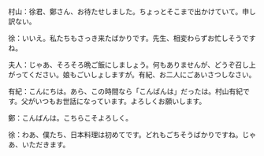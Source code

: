 ﻿村山：徐君、鄭さん、お待たせしました。ちょっとそこまで出かけていて。申し訳ない。

徐：いいえ。私たちもさっき来たばかりです。先生、相変わらずお忙しそうですね。



夫人：じゃあ、そろそろ晩ご飯にしましょう。何もありませんが、どうぞ召し上がってください。娘もごいしょしますが。有紀、お二人にごあいさつしなさい。

有紀：こんにちは。あら、この時間なら「こんばんは」だったは。村山有紀です。父がいつもお世話になっています。よろしくお願いします。

鄭：こんばんは。こちらこそよろしく。

徐：わあ、僕たち、日本料理は初めてです。どれもごちそうばかりですね。じゃあ、いただきます。

